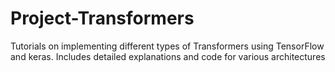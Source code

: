 # Project-Transformers
Tutorials on implementing different types of Transformers using TensorFlow and keras. Includes detailed explanations and code for various architectures
